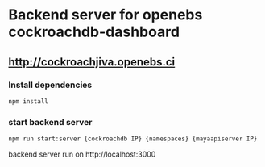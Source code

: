 # Backend server for openebs cockroachdb-dashboard 

## http://cockroachjiva.openebs.ci

### Install dependencies

```bash
npm install
```

### start backend server

```bash
npm run start:server {cockroachdb IP} {namespaces} {mayaapiserver IP} 
```

backend server run on http://localhost:3000
